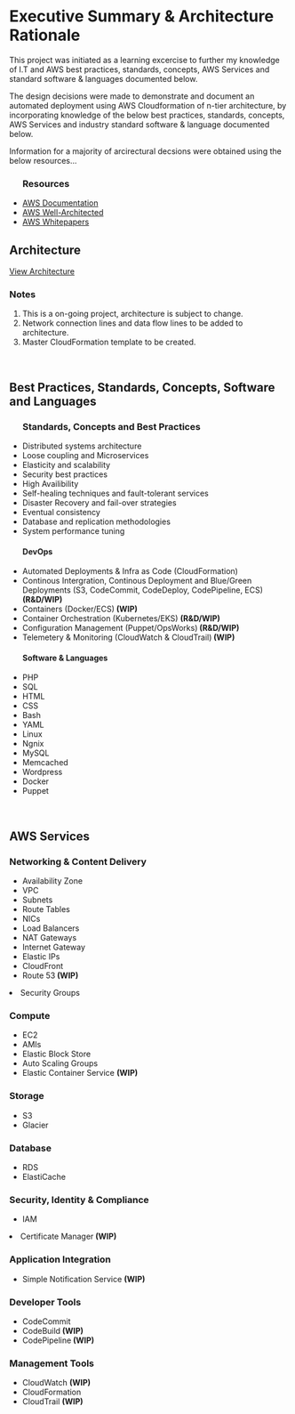 <h1>Executive Summary & Architecture Rationale</h1>

This project was initiated as a learning excercise to further my knowledge of I.T and AWS best practices, standards, concepts, AWS Services and standard software & languages documented below.

The design decisions were made to demonstrate and document an automated deployment using AWS Cloudformation of n-tier architecture, by incorporating knowledge of the below best practices, standards, concepts, AWS Services and industry standard software & language documented below.

Information for a majority of arcirectural decsions were obtained using the below resources...

<ul style="list-style-type:disc">
<h3>Resources</h3>
<li><a href="https://aws.amazon.com/documentation/?nc2=h_ql_d&awsm=ql-5">AWS Documentation</a></li>
<li><a href="https://aws.amazon.com/architecture/well-architected/">AWS Well-Architected</a></li>
<li><a href="https://aws.amazon.com/whitepapers/">AWS Whitepapers</a></li>
</ul>

<h2>Architecture</h2>

<a href="https://s3-ap-southeast-2.amazonaws.com/oliverjamesfletcher/GitHub/AWS-Cloud-Formation-Templates-IAD.png">View Architecture</a>

<h3>Notes</h3>
<ol type="1">
<li>This is a on-going project, architecture is subject to change.</li>
<li>Network connection lines and data flow lines to be added to architecture.</li>
<li>Master CloudFormation template to be created.</li></ol>

</br>

<h2>Best Practices, Standards, Concepts, Software and Languages</h2>

<ul style="list-style-type:disc">
<h3><b>Standards, Concepts and Best Practices</b></h3>
<li>Distributed systems architecture</li>
<li>Loose coupling and Microservices</li>
<li>Elasticity and scalability</li>
<li>Security best practices</li>
<li>High Availibility</li>
<li>Self-healing techniques and fault-tolerant services</li>
<li>Disaster Recovery and fail-over strategies</li>
<li>Eventual consistency</li>
<li>Database and replication methodologies</li>
<li>System performance tuning</li></ul>

<ul style="list-style-type:disc">
<h4><b>DevOps</b></h4>
<li>Automated Deployments & Infra as Code (CloudFormation)</b></li>
<li>Continous Intergration, Continous Deployment and Blue/Green Deployments (S3, CodeCommit, CodeDeploy, CodePipeline, ECS)</li> <b> (R&D/WIP)</b></li>
<li>Containers (Docker/ECS)<b> (WIP)</b></li>
<li>Container Orchestration (Kubernetes/EKS) <b> (R&D/WIP)</b></li>
<li>Configuration Management (Puppet/OpsWorks)<b> (R&D/WIP)</b></li>
<li>Telemetery & Monitoring (CloudWatch & CloudTrail)<b> (WIP)</b></li></ul>

<ul style="list-style-type:disc">
<h4><b>Software & Languages</b></h4>
<li>PHP</li>
<li>SQL</li>
<li>HTML</li>
<li>CSS</li>
<li>Bash</li>
<li>YAML</li>
<li>Linux</li>
<li>Ngnix</li>
<li>MySQL</li>
<li>Memcached</li>
<li>Wordpress</li>
<li>Docker</li>
<li>Puppet</li></ul>

</br>

<h2>AWS Services</h2>

<h3><b>Networking & Content Delivery</b></h3>

<ul style="list-style-type:disc">
<li>Availability Zone</li>
<li>VPC</li>
<li>Subnets</li>
<li>Route Tables</li>
<li>NICs</li>
<li>Load Balancers</li>
<li>NAT Gateways</li>
<li>Internet Gateway</li>
<li>Elastic IPs</li>
<li>CloudFront</li>
<li>Route 53<b> (WIP)</b></li></ul>
<li>Security Groups</li></ul>

<h3><b>Compute</b></h3>
<ul style="list-style-type:disc">
<li>EC2</li>
<li>AMIs</li>
<li>Elastic Block Store</li>
<li>Auto Scaling Groups</li>
<li>Elastic Container Service <b> (WIP)</b></li></ul>

<h3><b>Storage</b></h3>
<ul style="list-style-type:disc">
<li>S3</li>
<li>Glacier</li></ul>

<h3><b>Database</b></h3>
<ul style="list-style-type:disc">
<li>RDS</li>
<li>ElastiCache</li></ul>

<h3><b>Security, Identity & Compliance</b></h3>
<ul style="list-style-type:disc">
<li>IAM</li></ul>
<li>Certificate Manager<b> (WIP)</b></li></ul>

<h3><b>Application Integration</b></h3>
<ul style="list-style-type:disc">
<li>Simple Notification Service <b>(WIP)</b></li></ul>

<h3><b>Developer Tools</b></h3>
<ul style="list-style-type:disc">
<li>CodeCommit</li>
<li>CodeBuild<b> (WIP)</b></li>
<li>CodePipeline<b> (WIP)</b></li></ul>
 
<h3><b>Management Tools</b></h3>
<ul style="list-style-type:disc">
<li>CloudWatch <b>(WIP)</b></li>
<li>CloudFormation</li>
<li>CloudTrail <b>(WIP)</b></li></ul>
